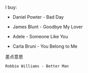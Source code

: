 
I buy:
- Daniel Powter - Bad Day
- James Blunt - Goodbye My Lover
- Adele - Someone Like You

- Carla Bruni - You Belong to Me


差点意思
```
Robbie Williams - Better Man
```
